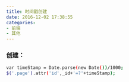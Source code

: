 ```yaml
---
title: 时间戳创建
date: 2016-12-02 17:38:55
categories:
- 前端
- 其他
---
```


### 创建：

``` bash
var timeStamp = Date.parse(new Date())/1000;
$('.page').attr('id',_id+'=?'+timeStamp);

```

